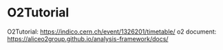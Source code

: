 # O2Tutorial
O2Tutorial: https://indico.cern.ch/event/1326201/timetable/
o2 document: https://aliceo2group.github.io/analysis-framework/docs/

